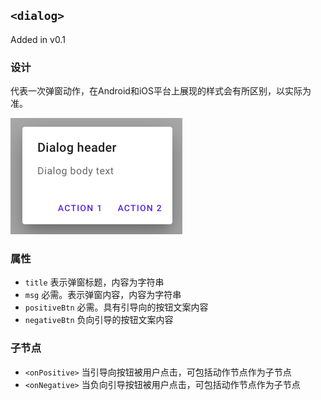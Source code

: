 ## `<dialog>`

Added in v0.1

### 设计

代表一次弹窗动作，在Android和iOS平台上展现的样式会有所区别，以实际为准。

![dialog视图样式](../../assets/dialog.png)

### 属性

- `title` 表示弹窗标题，内容为字符串
- `msg` 必需。表示弹窗内容，内容为字符串
- `positiveBtn` 必需。具有引导向的按钮文案内容
- `negativeBtn` 负向引导的按钮文案内容

### 子节点

- `<onPositive>` 当引导向按钮被用户点击，可包括动作节点作为子节点
- `<onNegative>` 当负向引导按钮被用户点击，可包括动作节点作为子节点